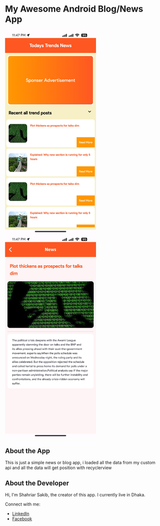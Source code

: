 # My Awesome Android Blog/News App

<img src="screenshots/screenshot1.jpg" alt="Screenshot 1" width="300"/>
<img src="screenshots/screenshot2.jpg" alt="Screenshot 2" width="300"/>

## About the App

This is just a simple news or blog app, i loaded all the data from my custom api and all the data will get position with recyclerview


## About the Developer

Hi, I'm Shahriar Sakib, the creator of this app. I currently live in Dhaka.

Connect with me:
- [LinkedIn]([your-linkedin-profile](https://www.linkedin.com/in/shahriarsakib-code/))
- [Facebook]([your-twitter-profile](https://www.facebook.com/shahriarsakib.bro7/))


